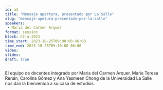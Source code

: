```yaml
---
id: a3
title: "Mensaje apertura, presentado por La Salle"
slug: "mensaje-apetura-presentado-por-la-salle"
speakers:
 - Maria del Carmen Arquer
format: session
block: h2-a-2023
time_start: 2023-10-25T09:00:00-06:00
time_end: 2023-10-25T09:10:00-06:00
video:
slides:
draft: true
---
```


El equipo de docentes integrado por Maria del Carmen Arquer, María Teresa Renán, Carolina Gómez y Ana Yasmeen Chong de la Universidad La Salle nos dan la bienvenida a su casa de estudios.
